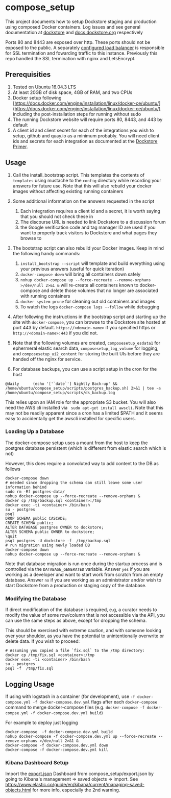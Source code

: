 # compose\_setup
This project documents how to setup Dockstore staging and production using composed Docker containers. 
Log issues and see general documentation at [dockstore](https://github.com/ga4gh/dockstore/issues) and [docs.dockstore.org](https://docs.dockstore.org/) respectively

Ports 80 and 8443 are exposed over http. These ports should not be exposed to the public. A separately [configured load
balancer](https://github.com/dockstore/dockstore-deploy) is responsible for SSL termination and fowarding traffic to this instance. Previously this repo
handled the SSL termination with nginx and LetsEncrypt.

## Prerequisities

1. Tested on Ubuntu 16.04.3 LTS
1. At least 20GB of disk space, 4GB of RAM, and two CPUs
1. Docker setup following [https://docs.docker.com/engine/installation/linux/docker-ce/ubuntu/](https://docs.docker.com/engine/installation/linux/docker-ce/ubuntu/) including the post-installation steps for running without sudo
1. The running Dockstore website will require ports 80, 8443, and 443 by default
1. A client id and client secret for each of the integrations you wish to setup, github and quay.io as a minimum probably. You will need client ids and secrets for each integration as documented at the [Dockstore Primer](https://wiki.oicr.on.ca/display/SEQWARE/Dockstore+Primer#DockstorePrimer-SettingupDockstoreonyourcomputerfordevelopment(AssumingUbuntu)).

## Usage

1. Call the install\_bootstrap script. This templates the contents of `templates` using mustache to the `config` directory while recording your answers for future use. Note that this will also
rebuild your docker images without affecting existing running containers 

2. Some additional information on the answers requested in the script
    1. Each integration requires a client id and a secret, it is worth saying that you should not check these in 
    2. The discourse URL is needed to link Dockstore to a discussion forum 
    3. the Google verification code and tag manager ID are used if you want to properly track visitors to Dockstore and what pages they browse to

3. The bootstrap script can also rebuild your Docker images. Keep in mind the following handy commands:
    1. `install_bootstrap --script` will template and build everything using your previous answers (useful for quick iteration) 
    2. `docker-compose down` will bring all containers down safely 
    3. `nohup docker-compose up --force-recreate --remove-orphans >/dev/null 2>&1 &` will re-create all containers known to docker-compose and delete those volumes that no longer are associated with running containers
    4. `docker system prune` for cleaning out old containers and images
    5. To watch the logs `docker-compose logs --follow` while debugging

4. After following the instructions in the bootstrap script and starting up the site with `docker-compose`, you can browse to the Dockstore site hosted at port 443 by default. `https://<domain-name>` if you specified https or `http://<domain-name>:443` if you did not. 

5.  Note that the following volumes are created, `composesetup_esdata1` for ephermeral elastic search data, `composesetup_log_volume` for logging, and `composesetup_ui2_content` for storing the built UIs before they are handed off the nginx for service. 
    
6. For database backups, you can use a script setup in the cron for the host

```
@daily 		(echo '['`date`'] Nightly Back-up' && /home/ubuntu/compose_setup/scripts/postgres_backup.sh) 2>&1 | tee -a /home/ubuntu/compose_setup/scripts/ds_backup.log
```

This relies upon an IAM role for the appropriate S3 bucket. You will also need the AWS cli installed via ` sudo apt-get install awscli`. Note that this may not be readily apparent since a cron has a limited $PATH and it seems easy to accidentally get the awscli installed for specific users. 

### Loading Up a Database ###

The docker-compose setup uses a mount from the host to keep the postgres database persistent (which is different from elastic search which is not) 

However, this does require a convoluted way to add content to the DB as follows

```
docker-compose down
# needed since dropping the schema can still leave some user information behind
sudo rm -Rf postgres-data/
nohup docker-compose up --force-recreate --remove-orphans &
docker cp /tmp/backup.sql <container>:/tmp
docker exec -ti <container> /bin/bash
su - postgres
psql
DROP SCHEMA public CASCADE;
CREATE SCHEMA public;
ALTER DATABASE postgres OWNER to dockstore;
ALTER SCHEMA public OWNER to dockstore;
\quit
psql postgres -U dockstore -f  /tmp/backup.sql 
# run migration using newly loaded DB
docker-compose down
nohup docker-compose up --force-recreate --remove-orphans &
```


Note that database migration is run once during the startup process and is controlled via the `DATABASE_GENERATED` variable. Answer `yes` if you are working as a developer and want to start work from scratch from an empty database. Answer `no` if you are working as an administrator and/or wish to start Dockstore from a production or staging copy of the database.

### Modifying the Database ###

If direct modification of the database is required, e.g, a curator needs to modify the value of some row/column that is not accessible via the API, you can use the same steps as above, except for dropping the schema.

This should be exercised with extreme caution, and with someone looking over your shoulder, as you have the potential to unintentionally overwrite or delete data. If you wish to proceed:

```
# Assuming you copied a file `fix.sql` to the /tmp directory:
docker cp /tmp/fix.sql <container>:/tmp
docker exec -ti <container> /bin/bash
su - postgres
psql -f  /tmp/fix.sql 
```

## Logging Usage

If using with logstash in a container (for development), use `-f docker-compose.yml -f docker-compose.dev.yml` flags after each `docker-compose` command to merge docker-compose files (e.g. `docker-compose -f docker-compse.yml -f docker-compose.dev.yml build`) 

For example to deploy just logging 

```
docker-compose  -f docker-compose.dev.yml build
nohup docker-compose -f docker-compose.dev.yml up --force-recreate --remove-orphans >/dev/null 2>&1 &
docker-compose -f docker-compose.dev.yml down
docker-compose -f docker-compose.dev.yml kill
```

### Kibana Dashboard Setup ###
Import the [export.json](export.json) Dashboard from compose\_setup/export.json by going to Kibana's management => saved objects => import.  See https://www.elastic.co/guide/en/kibana/current/managing-saved-objects.html for more info, especially the 2nd warning.

